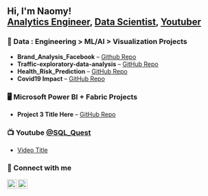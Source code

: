 <h2>Hi, I'm Naomy! <br/>
  <a href="https://github.com/NaomyChemungor/">Analytics Engineer</a>,
  <a href ="https://www.linkedin.com/in/naomy-chemungor/">Data Scientist</a>,
  <a href="https://www.youtube.com/@SQL_Quest">Youtuber</a>
</h2>

<!-- DATA SCIENCE PROJECTS -->
<h3>🧠 Data : Engineering > ML/AI > Visualization Projects </h3>
<ul> 
  <li><b>Brand_Analysis_Facebook</b> – <a href="https://github.com/NaomyChemungor/Brand_Analysis_Facebook">Github Repo</a></li>
  <li><b>Traffic-exploratory-data-analysis</b> – <a href="https://github.com/NaomyChemungor/Traffic-exploratory-data-analysis">GitHub Repo</a></li>
  <li><b>Health_Risk_Prediction</b> – <a href="https://github.com/NaomyChemungor/Health_Risk_Prediction">GitHub Repo</a></li>
  <li><b>Covid19 Impact</b> – <a href="https://github.com/NaomyChemungor/Covid19_Impact_WDI">GitHub Repo</a></li>
</ul>

<!-- PLATFORM-SPECIFIC PROJECTS -->
<h3>🖥️ Microsoft Power BI + Fabric Projects </h3>
<ul>
  <li><b>Project 3 Title Here</b> – <a href="https://github.com/NaomyChemungor/Project3">GitHub Repo</a></li>
</ul>


<!-- POPULAR CONTENT -->
<h3>📺 Youtube <a href="https://www.youtube.com/@SQL_Quest">@SQL_Quest</h3>
<ul>
  <li><a href="https://your-link.com">Video Title</a></li>
</ul>

<!-- CONNECT WITH ME -->
<h3>🤳 Connect with me</h3>
<p>
  <a href="https://www.linkedin.com/in/naomychemungor/">
    <img align="left" alt="NaomyChemungor | LinkedIn" width="22px" src="https://cdn.jsdelivr.net/npm/simple-icons@v3/icons/linkedin.svg" />
  </a>
  <a href="https://github.com/NaomyChemungor">
    <img align="left" alt="NaomyChemungor | GitHub" width="22px" src="https://cdn.jsdelivr.net/npm/simple-icons@v3/icons/github.svg" />
  </a>
</p>
